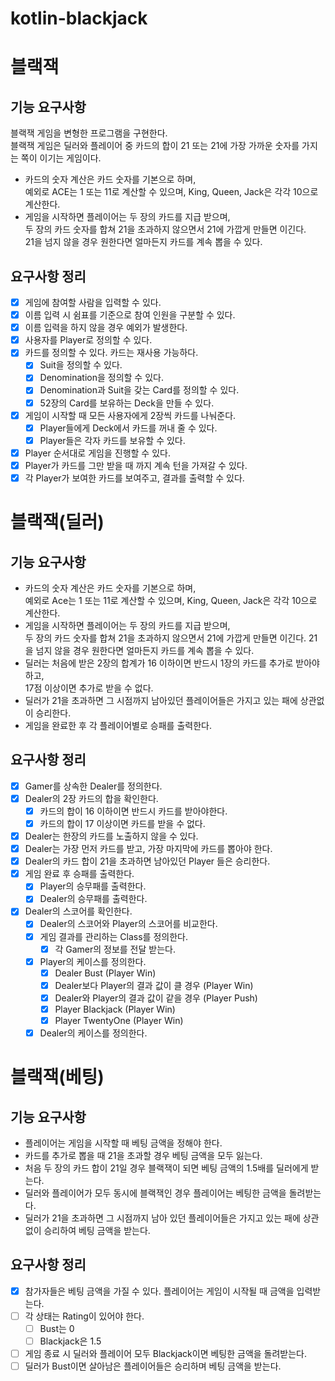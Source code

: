 # kotlin-blackjack

# 블랙잭
## 기능 요구사항
블랙잭 게임을 변형한 프로그램을 구현한다.  
블랙잭 게임은 딜러와 플레이어 중 카드의 합이 21 또는 21에 가장 가까운 숫자를 가지는 쪽이 이기는 게임이다.

* 카드의 숫자 계산은 카드 숫자를 기본으로 하며,  
예외로 ACE는 1 또는 11로 계산할 수 있으며, King, Queen, Jack은 각각 10으로 계산한다.
* 게임을 시작하면 플레이어는 두 장의 카드를 지급 받으며,   
두 장의 카드 숫자를 합쳐 21을 초과하지 않으면서 21에 가깝게 만들면 이긴다.  
21을 넘지 않을 경우 원한다면 얼마든지 카드를 계속 뽑을 수 있다.

## 요구사항 정리
- [X] 게임에 참여할 사람을 입력할 수 있다.
- [X] 이름 입력 시 쉼표를 기준으로 참여 인원을 구분할 수 있다.
- [X] 이름 입력을 하지 않을 경우 예외가 발생한다.
- [X] 사용자를 Player로 정의할 수 있다.
- [X] 카드를 정의할 수 있다. 카드는 재사용 가능하다.
  - [X] Suit을 정의할 수 있다.
  - [X] Denomination을 정의할 수 있다.
  - [X] Denomination과 Suit을 갖는 Card를 정의할 수 있다.
  - [X] 52장의 Card를 보유하는 Deck을 만들 수 있다.
- [X] 게임이 시작할 때 모든 사용자에게 2장씩 카드를 나눠준다.
  - [X] Player들에게 Deck에서 카드를 꺼내 줄 수 있다.
  - [X] Player들은 각자 카드를 보유할 수 있다.
- [X] Player 순서대로 게임을 진행할 수 있다.
- [X] Player가 카드를 그만 받을 때 까지 계속 턴을 가져갈 수 있다.
- [X] 각 Player가 보여한 카드를 보여주고, 결과를 출력할 수 있다.

# 블랙잭(딜러)
## 기능 요구사항
* 카드의 숫자 계산은 카드 숫자를 기본으로 하며,  
예외로 Ace는 1 또는 11로 계산할 수 있으며, King, Queen, Jack은 각각 10으로 계산한다.
* 게임을 시작하면 플레이어는 두 장의 카드를 지급 받으며,  
두 장의 카드 숫자를 합쳐 21을 초과하지 않으면서 21에 가깝게 만들면 이긴다.
21을 넘지 않을 경우 원한다면 얼마든지 카드를 계속 뽑을 수 있다.
* 딜러는 처음에 받은 2장의 합계가 16 이하이면 반드시 1장의 카드를 추가로 받아야 하고,  
17점 이상이면 추가로 받을 수 없다.
* 딜러가 21을 초과하면 그 시점까지 남아있던 플레이어들은 가지고 있는 패에 상관없이 승리한다.
* 게임을 완료한 후 각 플레이어별로 승패를 출력한다.

## 요구사항 정리
- [X] Gamer를 상속한 Dealer를 정의한다.
- [X] Dealer의 2장 카드의 합을 확인한다.
  - [X] 카드의 합이 16 이하이면 반드시 카드를 받아야한다.
  - [X] 카드의 합이 17 이상이면 카드를 받을 수 없다.
- [X] Dealer는 한장의 카드를 노출하지 않을 수 있다.
- [X] Dealer는 가장 먼저 카드를 받고, 가장 마지막에 카드를 뽑아야 한다.
- [X] Dealer의 카드 합이 21을 초과하면 남아있던 Player 들은 승리한다.
- [X] 게임 완료 후 승패를 출력한다.
  - [X] Player의 승무패를 출력한다.
  - [X] Dealer의 승무패를 출력한다.
- [X] Dealer의 스코어를 확인한다.
  - [X] Dealer의 스코어와 Player의 스코어를 비교한다. 
  - [X] 게임 결과를 관리하는 Class를 정의한다.
    - [X] 각 Gamer의 정보를 전달 받는다.
  - [X] Player의 케이스를 정의한다.
    - [X] Dealer Bust (Player Win)
    - [X] Dealer보다 Player의 결과 값이 클 경우 (Player Win)
    - [X] Dealer와 Player의 결과 값이 같을 경우 (Player Push)
    - [X] Player Blackjack (Player Win)
    - [X] Player TwentyOne (Player Win)
  - [X] Dealer의 케이스를 정의한다.

# 블랙잭(베팅)
## 기능 요구사항
* 플레이어는 게임을 시작할 때 베팅 금액을 정해야 한다.
* 카드를 추가로 뽑을 때 21을 초과할 경우 베팅 금액을 모두 잃는다.
* 처음 두 장의 카드 합이 21일 경우 블랙잭이 되면 베팅 금액의 1.5배를 딜러에게 받는다.
* 딜러와 플레이어가 모두 동시에 블랙잭인 경우 플레이어는 베팅한 금액을 돌려받는다.
* 딜러가 21을 초과하면 그 시점까지 남아 있던 플레이어들은 가지고 있는 패에 상관없이 승리하여 베팅 금액을 받는다.

## 요구사항 정리
- [X] 참가자들은 베팅 금액을 가질 수 있다. 플레이어는 게임이 시작될 때 금액을 입력받는다.
- [ ] 각 상태는 Rating이 있어야 한다.
  - [ ] Bust는 0
  - [ ] Blackjack은 1.5
- [ ] 게임 종료 시 딜러와 플레이어 모두 Blackjack이면 베팅한 금액을 돌려받는다.
- [ ] 딜러가 Bust이면 살아남은 플레이어들은 승리하며 베팅 금액을 받는다.
